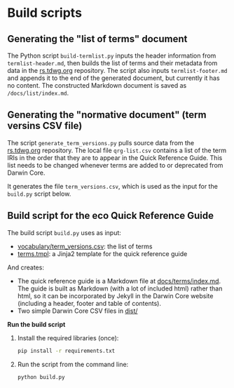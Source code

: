 # Build scripts

## Generating the "list of terms" document

The Python script `build-termlist.py` inputs the header information from `termlist-header.md`, then builds the list of terms and their metadata from data in the [rs.tdwg.org](http://github.com/tdwg/rs.tdwg.org) repository. The script also inputs `termlist-footer.md` and appends it to the end of the generated document, but currently it has no content. The constructed Markdown document is saved as `/docs/list/index.md`. 

## Generating the "normative document" (term versins CSV file)

The script `generate_term_versions.py` pulls source data from the [rs.tdwg.org](http://github.com/tdwg/rs.tdwg.org) repository. The local file `qrg-list.csv` contains a list of the term IRIs in the order that they are to appear in the Quick Reference Guide. This list needs to be changed whenever terms are added to or deprecated from Darwin Core.

It generates the file `term_versions.csv`, which is used as the input for the `build.py` script below.

## Build script for the eco Quick Reference Guide

The build script `build.py` uses as input:

* [vocabulary/term_versions.csv](../vocabulary/term_versions.csv): the list of terms
* [terms.tmpl](terms.tmpl): a Jinja2 template for the quick reference guide

And creates:

* The quick reference guide is a Markdown file at [docs/terms/index.md](../docs/terms/index.md). The guide is built as Markdown (with a lot of included html) rather than html, so it can be incorporated by Jekyll in the Darwin Core website (including a header, footer and table of contents).
* Two simple Darwin Core CSV files in [dist/](../dist/)

**Run the build script**

1. Install the required libraries (once):

    ```bash
    pip install -r requirements.txt
    ```

2. Run the script from the command line:

    ```bash
    python build.py
    ```

